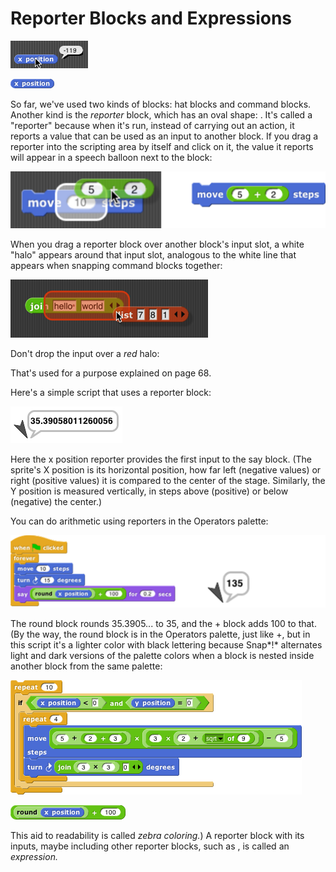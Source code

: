 # Reporter Blocks and Expressions

![](assets/images/image65.png)
<!--{width="141px" height="50px"} -->
![](assets/images/image66.png)
<!--{width="70px" height="15px"} -->
So far, we've used two kinds of blocks: hat blocks
and command blocks. Another kind is the *reporter* block, which has an
oval shape: . It's called a "reporter" because when it's run, instead of
carrying out an action, it reports a value that can be used as an input
to another block. If you drag a reporter into the scripting area by
itself and click on it, the value it reports will appear in a speech
balloon next to the block:

![](assets/images/image67.png)
<!--{width="510px" height="92px"} -->
When you drag a reporter block over
another block's input slot, a white "halo" appears around that input
slot, analogous to the white line that appears when snapping command
blocks together:

![](assets/images/image71.png)
<!--{width="203px" height="59px"} -->
Don't drop the input over a *red* halo:

That's used for a purpose explained on page 68.

Here's a simple script that uses a reporter block:

![](assets/images/image72.png)
<!--{width="511px" height="131px"} -->
Here the x position reporter provides the
first input to the say block. (The sprite's X position is its horizontal
position, how far left (negative values) or right (positive values) it
is compared to the center of the stage. Similarly, the Y position is
measured vertically, in steps above (positive) or below (negative) the
center.)

You can do arithmetic using reporters in the Operators palette:

![](assets/images/image76.png)
<!--{width="601px" height="139px"} -->
The round block rounds 35.3905... to 35,
and the + block adds 100 to that. (By the way, the round block is in the
Operators palette, just like +, but in this script it's a lighter color
with black lettering because Snap*!* alternates light and dark versions
of the palette colors when a block is nested inside another block from
the same palette:

![](assets/images/image80.png)
<!--{width="466px" height="183px"} -->


![](assets/images/image81.png)
<!--{width="184px" height="23px"} -->
This aid to readability is called *zebra
coloring.*) A reporter block with its inputs, maybe including other
reporter blocks, such as , is called an *expression.*
